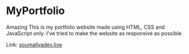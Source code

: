 # MyPortfolio
Amazing
This is my portfolio website made using HTML, CSS and JavaScript only.
I've tried to make the website as responsive as possible.

Link: [soumallyadev.live](https://soumallyadev.live)
